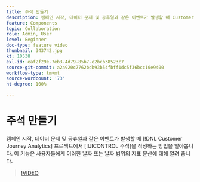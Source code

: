 ```yaml
---
title: 주석 만들기
description: 캠페인 시작, 데이터 문제 및 공휴일과 같은 이벤트가 발생할 때 Customer Journey Analytics 프로젝트에서 주석을 작성하는 방법을 알아봅니다. 이 기능은 사용자들에게 이러한 날짜 또는 날짜 범위의 지표 분산에 대해 알려 줍니다.
feature: Components
topic: Collaboration
role: Admin, User
level: Beginner
doc-type: feature video
thumbnail: 343742.jpg
kt: 10538
exl-id: eaf2f29e-7eb3-4d79-85b7-e2bcb38523c7
source-git-commit: a2a920c7762bdb93b54fbff1dc5f36bcc10e9400
workflow-type: tm+mt
source-wordcount: '73'
ht-degree: 100%

---
```


# 주석 만들기

캠페인 시작, 데이터 문제 및 공휴일과 같은 이벤트가 발생할 때 [!DNL Customer Journey Analytics] 프로젝트에서 [!UICONTROL 주석]을 작성하는 방법을 알아봅니다. 이 기능은 사용자들에게 이러한 날짜 또는 날짜 범위의 지표 분산에 대해 알려 줍니다.

>[!VIDEO](https://video.tv.adobe.com/v/3410238/?quality=12&learn=on&captions=kor)
